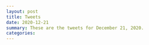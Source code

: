 ```yaml
---
layout: post
title: Tweets
date: 2020-12-21
summary: These are the tweets for December 21, 2020.
categories:
---
```


